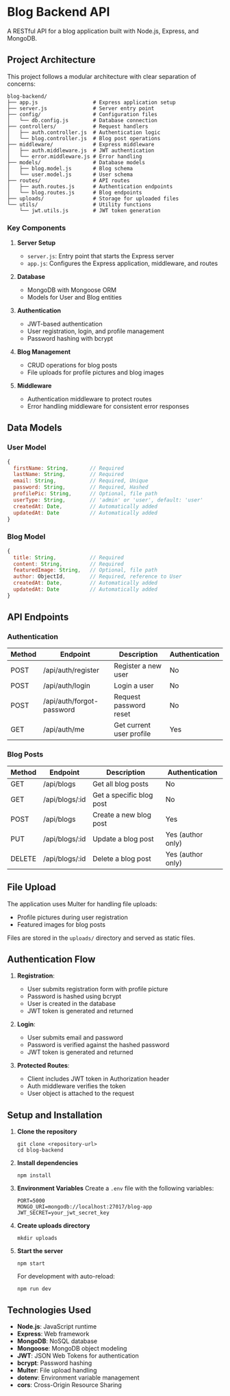 # Blog Backend API

A RESTful API for a blog application built with Node.js, Express, and MongoDB.

## Project Architecture

This project follows a modular architecture with clear separation of concerns:

```
blog-backend/
├── app.js                  # Express application setup
├── server.js               # Server entry point
├── config/                 # Configuration files
│   └── db.config.js        # Database connection
├── controllers/            # Request handlers
│   ├── auth.controller.js  # Authentication logic
│   └── blog.controller.js  # Blog post operations
├── middleware/             # Express middleware
│   ├── auth.middleware.js  # JWT authentication
│   └── error.middleware.js # Error handling
├── models/                 # Database models
│   ├── blog.model.js       # Blog schema
│   └── user.model.js       # User schema
├── routes/                 # API routes
│   ├── auth.routes.js      # Authentication endpoints
│   └── blog.routes.js      # Blog endpoints
├── uploads/                # Storage for uploaded files
└── utils/                  # Utility functions
    └── jwt.utils.js        # JWT token generation
```

### Key Components

1. **Server Setup**
   - `server.js`: Entry point that starts the Express server
   - `app.js`: Configures the Express application, middleware, and routes

2. **Database**
   - MongoDB with Mongoose ORM
   - Models for User and Blog entities

3. **Authentication**
   - JWT-based authentication
   - User registration, login, and profile management
   - Password hashing with bcrypt

4. **Blog Management**
   - CRUD operations for blog posts
   - File uploads for profile pictures and blog images

5. **Middleware**
   - Authentication middleware to protect routes
   - Error handling middleware for consistent error responses

## Data Models

### User Model
```javascript
{
  firstName: String,       // Required
  lastName: String,        // Required
  email: String,           // Required, Unique
  password: String,        // Required, Hashed
  profilePic: String,      // Optional, file path
  userType: String,        // 'admin' or 'user', default: 'user'
  createdAt: Date,         // Automatically added
  updatedAt: Date          // Automatically added
}
```

### Blog Model
```javascript
{
  title: String,           // Required
  content: String,         // Required
  featuredImage: String,   // Optional, file path
  author: ObjectId,        // Required, reference to User
  createdAt: Date,         // Automatically added
  updatedAt: Date          // Automatically added
}
```

## API Endpoints

### Authentication

| Method | Endpoint | Description | Authentication |
|--------|----------|-------------|----------------|
| POST | /api/auth/register | Register a new user | No |
| POST | /api/auth/login | Login a user | No |
| POST | /api/auth/forgot-password | Request password reset | No |
| GET | /api/auth/me | Get current user profile | Yes |

### Blog Posts

| Method | Endpoint | Description | Authentication |
|--------|----------|-------------|----------------|
| GET | /api/blogs | Get all blog posts | No |
| GET | /api/blogs/:id | Get a specific blog post | No |
| POST | /api/blogs | Create a new blog post | Yes |
| PUT | /api/blogs/:id | Update a blog post | Yes (author only) |
| DELETE | /api/blogs/:id | Delete a blog post | Yes (author only) |

## File Upload

The application uses Multer for handling file uploads:
- Profile pictures during user registration
- Featured images for blog posts

Files are stored in the `uploads/` directory and served as static files.

## Authentication Flow

1. **Registration**:
   - User submits registration form with profile picture
   - Password is hashed using bcrypt
   - User is created in the database
   - JWT token is generated and returned

2. **Login**:
   - User submits email and password
   - Password is verified against the hashed password
   - JWT token is generated and returned

3. **Protected Routes**:
   - Client includes JWT token in Authorization header
   - Auth middleware verifies the token
   - User object is attached to the request

## Setup and Installation

1. **Clone the repository**
   ```
   git clone <repository-url>
   cd blog-backend
   ```

2. **Install dependencies**
   ```
   npm install
   ```

3. **Environment Variables**
   Create a `.env` file with the following variables:
   ```
   PORT=5000
   MONGO_URI=mongodb://localhost:27017/blog-app
   JWT_SECRET=your_jwt_secret_key
   ```

4. **Create uploads directory**
   ```
   mkdir uploads
   ```

5. **Start the server**
   ```
   npm start
   ```
   For development with auto-reload:
   ```
   npm run dev
   ```

## Technologies Used

- **Node.js**: JavaScript runtime
- **Express**: Web framework
- **MongoDB**: NoSQL database
- **Mongoose**: MongoDB object modeling
- **JWT**: JSON Web Tokens for authentication
- **bcrypt**: Password hashing
- **Multer**: File upload handling
- **dotenv**: Environment variable management
- **cors**: Cross-Origin Resource Sharing
